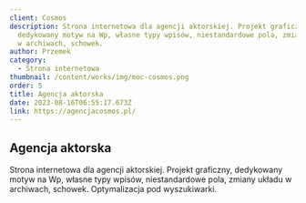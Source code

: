 ```yaml
---
client: Cosmos
description: Strona internetowa dla agencji aktorskiej. Projekt graficzny,
  dedykowany motyw na Wp, własne typy wpisów, niestandardowe pola, zmiany układu
  w archiwach, schowek.
author: Przemek
category:
  - Strona internetowa
thumbnail: /content/works/img/moc-cosmos.png
order: 5
title: Agencja aktorska
date: 2023-08-16T06:55:17.673Z
link: https://agencjacosmos.pl/
---
```


## Agencja aktorska

Strona internetowa dla agencji aktorskiej. Projekt graficzny, dedykowany motyw na Wp, własne typy wpisów, niestandardowe pola, zmiany układu w archiwach, schowek. Optymalizacja pod wyszukiwarki.